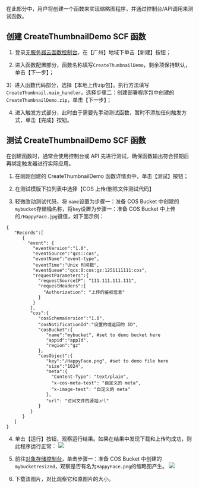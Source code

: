 在此部分中，用户将创建一个函数来实现缩略图程序，并通过控制台/API调用来测试函数。

## 创建 CreateThumbnailDemo SCF 函数
1) 登录[无服务器云函数控制台](https://console.cloud.tencent.com/scf)，在【广州】地域下单击【新建】按钮；

2) 进入函数配置部分，函数名称填写`CreateThumbnailDemo`，剩余项保持默认，单击【下一步】；

3）进入函数代码部分，选择【本地上传zip包】。执行方法填写`CreateThumbnail.main_handler`，选择步骤二：创建部署程序包中创建的 `CreateThumbnailDemo.zip`，单击【下一步】；

4) 进入触发方式部分，此时由于需要先手动测试函数，暂时不添加任何触发方式，单击【完成】按钮。

## 测试 CreateThumbnailDemo SCF 函数
在创建函数时，通常会使用控制台或 API 先进行测试，确保函数输出符合预期后再绑定触发器进行实际应用。

1) 在刚刚创建的 CreateThumbnailDemo 函数详情页中，单击【测试】按钮；

2) 在测试模版下拉列表中选择【COS 上传/删除文件测试代码】

3) 轻微改动测试代码，将 `name`设置为步骤一：准备 COS Bucket 中创建的`mybucket`存储桶名称，将`key`设置为步骤一：准备 COS Bucket 中上传的`/HappyFace.jpg`键值，如下面示例：
```
{  
   "Records":[  
      {
        "event": {
          "eventVersion":"1.0",
          "eventSource":"qcs::cos",
          "eventName":"event-type",
          "eventTime":"Unix 时间戳",
          "eventQueue":"qcs:0:cos:gz:1251111111:cos",
          "requestParameters":{
            "requestSourceIP": "111.111.111.111",
            "requestHeaders":{
              "Authorization": "上传的鉴权信息"
            }
          }
         },
         "cos":{  
            "cosSchemaVersion":"1.0",
            "cosNotificationId":"设置的或返回的 ID",
            "cosBucket":{  
               "name":"mybucket", #set to demo bucket here
               "appid":"appId",
               "region":"gz"
            },
            "cosObject":{  
               "key":"/HappyFace.png", #set to demo file here
               "size":"1024",
               "meta":{
                 "Content-Type": "text/plain",
                 "x-cos-meta-test": "自定义的 meta",
                 "x-image-test": "自定义的 meta"
               },
               "url": "访问文件的源站url"
            }
         }
      }
   ]
}
```

4) 单击【运行】按钮，观察运行结果。如果在结果中发现下载和上传均成功，则此程序运行正常：
![](//mc.qcloudimg.com/static/img/aec9243fd45a41e562b9c17d530740a0/image.png)

5) 前往[对象存储控制台](https://console.cloud.tencent.com/cos5/index)，单击步骤一：准备 COS Bucket 中创建的`mybucketresized`，观察是否有名为`HappyFace.png`的缩略图产生。
![](//mc.qcloudimg.com/static/img/5c4224adcef4231f1469956107f000aa/image.png)

6) 下载该图片，对比观察它和原图片的大小。
